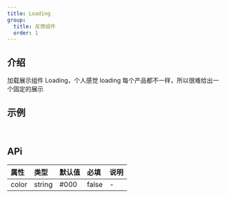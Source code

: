 ```yaml
---
title: Loading
group:
  title: 反馈组件
  order: 1
---
```


## 介绍

加载展示组件 Loading，个人感觉 loading 每个产品都不一样，所以很难给出一个固定的展示
​

## 示例

<!-- 可以通过code加载示例代码，dumi会帮我们做解析 -->

<code src="./demo/base.tsx"></code>

​

## APi

<!-- 会生成api表格 -->

| 属性  | 类型   | 默认值 | 必填  | 说明 |
| :---- | :----- | :----- | :---- | :--- |
| color | string | #000   | false | -    |
